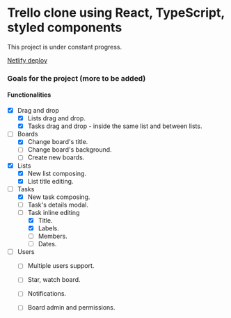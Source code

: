 # Trello clone using React, TypeScript, styled components

This project is under constant progress.

[Netlify deploy](https://react-trellop.netlify.app/)

### Goals for the project (more to be added)

#### Functionalities

- [X] Drag and drop
  - [X] Lists drag and drop.
  - [X] Tasks drag and drop - inside the same list and between lists.

- [ ] Boards
  - [X] Change board's title.
  - [ ] Change board's background.
  - [ ] Create new boards.

- [X] Lists
  - [X] New list composing.
  - [X] List title editing.

- [ ] Tasks
  - [X] New task composing.
  - [ ] Task's details modal.
  - [ ] Task inline editing
    - [X] Title.
    - [X] Labels.
    - [ ] Members.
    - [ ] Dates.

- [ ] Users
  - [ ] Multiple users support.
  - [ ] Star, watch board.
  - [ ] Notifications.
  - [ ] Board admin and permissions.

